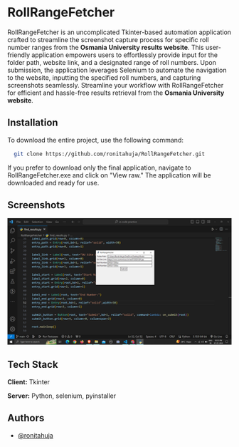 
# RollRangeFetcher

RollRangeFetcher is an uncomplicated Tkinter-based automation application crafted to streamline the screenshot capture process for specific roll number ranges from the **Osmania University results website**. This user-friendly application empowers users to effortlessly provide input for the folder path, website link, and a designated range of roll numbers. Upon submission, the application leverages Selenium to automate the navigation to the website, inputting the specified roll numbers, and capturing screenshots seamlessly. Streamline your workflow with RollRangeFetcher for efficient and hassle-free results retrieval from the **Osmania University website**.


## Installation

To download the entire project, use the following command:

```bash
  git clone https://github.com/ronitahuja/RollRangeFetcher.git
```
If you prefer to download only the final application, navigate to RollRangeFetcher.exe and click on "View raw." The application will be downloaded and ready for use.
## Screenshots

![App Screenshot](https://github.com/ronitahuja/RollRangeFetcher/blob/main/RollRangeFetcher.png)


## Tech Stack

**Client:** Tkinter

**Server:** Python, selenium, pyinstaller


## Authors

- [@ronitahuja](https://github.com/ronitahuja)

